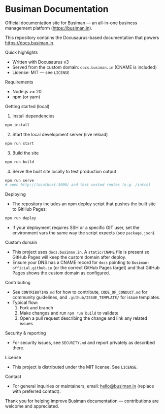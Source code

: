 # Busiman Documentation

Official documentation site for Busiman — an all-in-one business management platform (https://busiman.in).

This repository contains the Docusaurus-based documentation that powers https://docs.busiman.in.

Quick highlights
- Written with Docusaurus v3
- Served from the custom domain: `docs.busiman.in` (CNAME is included)
- License: MIT — see `LICENSE`

Requirements
- Node.js >= 20
- npm (or yarn)

Getting started (local)

1. Install dependencies

```bash
npm install
```

2. Start the local development server (live reload)

```bash
npm run start
```

3. Build the site

```bash
npm run build
```

4. Serve the built site locally to test production output

```bash
npm run serve
# open http://localhost:3000/ and test nested routes (e.g. /intro)
```

Deploying
- The repository includes an npm deploy script that pushes the built site to GitHub Pages:

```bash
npm run deploy
```

- If your deployment requires SSH or a specific GIT user, set the environment vars the same way the script expects (see `package.json`).

Custom domain
- This project uses `docs.busiman.in`. A `static/CNAME` file is present so GitHub Pages will keep the custom domain after deploy.
- Ensure your DNS has a CNAME record for `docs` pointing to `Busiman-official.github.io` (or the correct GitHub Pages target) and that GitHub Pages shows the custom domain as configured.

Contributing
- See `CONTRIBUTING.md` for how to contribute, `CODE_OF_CONDUCT.md` for community guidelines, and `.github/ISSUE_TEMPLATE/` for issue templates.
- Typical flow:
	1. Fork and branch
	2. Make changes and run `npm run build` to validate
	3. Open a pull request describing the change and link any related issues

Security & reporting
- For security issues, see `SECURITY.md` and report privately as described there.

License
- This project is distributed under the MIT license. See `LICENSE`.

Contact
- For general inquiries or maintainers, email: hello@busiman.in (replace with preferred contact).

Thank you for helping improve Busiman documentation — contributions are welcome and appreciated.
